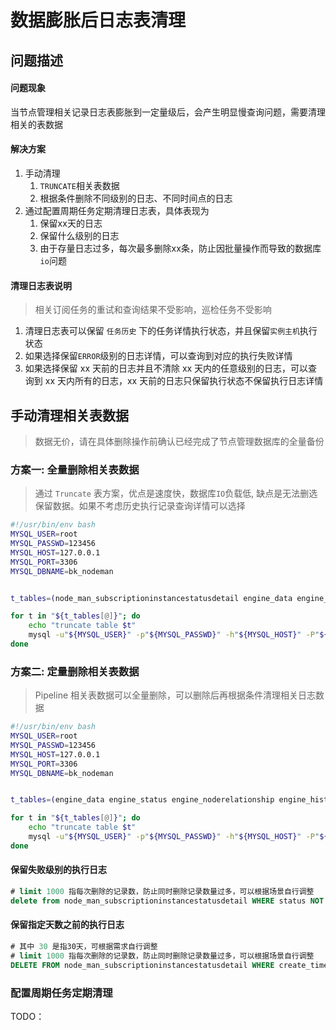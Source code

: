 # 数据膨胀后日志表清理

## 问题描述

#### 问题现象
当节点管理相关记录日志表膨胀到一定量级后，会产生明显慢查询问题，需要清理相关的表数据

#### 解决方案

1. 手动清理
	1. `TRUNCATE`相关表数据
	2. 根据条件删除不同级别的日志、不同时间点的日志
2. 通过配置周期任务定期清理日志表，具体表现为   
	1. 保留xx天的日志
	2. 保留什么级别的日志
	3. 由于存量日志过多，每次最多删除xx条，防止因批量操作而导致的数据库`io`问题

#### 清理日志表说明
> 相关订阅任务的重试和查询结果不受影响，巡检任务不受影响

1. 清理日志表可以保留 `任务历史` 下的任务详情执行状态，并且保留`实例主机`执行状态
2. 如果选择保留`ERROR`级别的日志详情，可以查询到对应的执行失败详情
3. 如果选择保留 xx 天前的日志并且不清除 xx 天内的任意级别的日志，可以查询到 xx 天内所有的日志，xx 天前的日志只保留执行状态不保留执行日志详情

## 手动清理相关表数据
> 数据无价，请在具体删除操作前确认已经完成了节点管理数据库的全量备份

###  方案一: 全量删除相关表数据
> 通过 `Truncate`  表方案，优点是速度快，数据库`IO`负载低, 缺点是无法删选保留数据。如果不考虑历史执行记录查询详情可以选择

```bash
#!/usr/bin/env bash 
MYSQL_USER=root
MYSQL_PASSWD=123456
MYSQL_HOST=127.0.0.1
MYSQL_PORT=3306
MYSQL_DBNAME=bk_nodeman


t_tables=(node_man_subscriptioninstancestatusdetail engine_data engine_status engine_noderelationship engine_history engine_historydata engine_processsnapshot engine_pipelineprocess engine_processcelerytask engine_nodecelerytask engine_scheduleservice engine_pipelinemodel)

for t in "${t_tables[@]}"; do
    echo "truncate table $t"
    mysql -u"${MYSQL_USER}" -p"${MYSQL_PASSWD}" -h"${MYSQL_HOST}" -P"${MYSQL_PORT}" -e "SET FOREIGN_KEY_CHECKS = 0;use $MYSQL_DBNAME; TRUNCATE table $t;SET FOREIGN_KEY_CHECKS = 1;"
done

```

###  方案二:  定量删除相关表数据
> Pipeline 相关表数据可以全量删除，可以删除后再根据条件清理相关日志数据
```bash
#!/usr/bin/env bash 
MYSQL_USER=root
MYSQL_PASSWD=123456
MYSQL_HOST=127.0.0.1
MYSQL_PORT=3306
MYSQL_DBNAME=bk_nodeman


t_tables=(engine_data engine_status engine_noderelationship engine_history engine_historydata engine_processsnapshot engine_pipelineprocess engine_processcelerytask engine_nodecelerytask engine_scheduleservice engine_pipelinemodel)

for t in "${t_tables[@]}"; do
    echo "truncate table $t"
    mysql -u"${MYSQL_USER}" -p"${MYSQL_PASSWD}" -h"${MYSQL_HOST}" -P"${MYSQL_PORT}" -e "SET FOREIGN_KEY_CHECKS = 0;use $MYSQL_DBNAME; TRUNCATE table $t;SET FOREIGN_KEY_CHECKS = 1;"
done
```

#### 保留失败级别的执行日志

```sql
# limit 1000 指每次删除的记录数，防止同时删除记录数量过多，可以根据场景自行调整
delete from node_man_subscriptioninstancestatusdetail WHERE status NOT IN ('FAILED', 'RUNNING') limit 1000;
```

#### 保留指定天数之前的执行日志
```sql
# 其中 30 是指30天，可根据需求自行调整
# limit 1000 指每次删除的记录数，防止同时删除记录数量过多，可以根据场景自行调整
DELETE FROM node_man_subscriptioninstancestatusdetail WHERE create_time < DATE_SUB(NOW(), INTERVAL 30 DAY) limit 1000;
```

### 配置周期任务定期清理

TODO：